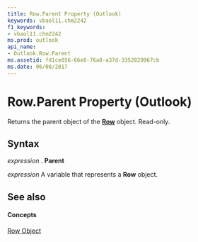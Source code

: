 ```yaml
---
title: Row.Parent Property (Outlook)
keywords: vbaol11.chm2242
f1_keywords:
- vbaol11.chm2242
ms.prod: outlook
api_name:
- Outlook.Row.Parent
ms.assetid: fd1ce056-66e8-76a0-a37d-3352829967cb
ms.date: 06/08/2017
---
```



# Row.Parent Property (Outlook)

Returns the parent object of the  **[Row](row-object-outlook.md)** object. Read-only.


## Syntax

 _expression_ . **Parent**

 _expression_ A variable that represents a **Row** object.


## See also


#### Concepts


[Row Object](row-object-outlook.md)

